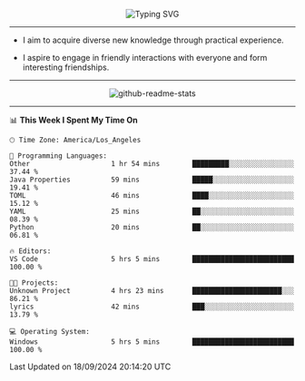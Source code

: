 <p align="center">
  <img src="https://readme-typing-svg.demolab.com?font=Fira+Code&weight=500&size=32&duration=2500&pause=1600&center=true&vCenter=true&random=false&width=1024&height=64&lines=Hi+there+%F0%9F%91%8B;I'm+delighted+you+could+make+it+here+%F0%9F%8E%89;I'm+Harry%2C+a+college+student+still+finding+my+way" alt="Typing SVG" />
</p>


---


- I aim to acquire diverse new knowledge through practical experience.

- I aspire to engage in friendly interactions with everyone and form interesting friendships.


---


<p align="center">
  <img src="https://github-readme-stats.vercel.app/api?username=Harry-Jing&show_icons=true" alt="github-readme-stats"/>
</p>


---

<!--START_SECTION:waka-->
📊 **This Week I Spent My Time On** 

```text
🕑︎ Time Zone: America/Los_Angeles

💬 Programming Languages: 
Other                    1 hr 54 mins        █████████░░░░░░░░░░░░░░░░   37.44 % 
Java Properties          59 mins             █████░░░░░░░░░░░░░░░░░░░░   19.41 % 
TOML                     46 mins             ████░░░░░░░░░░░░░░░░░░░░░   15.12 % 
YAML                     25 mins             ██░░░░░░░░░░░░░░░░░░░░░░░   08.39 % 
Python                   20 mins             ██░░░░░░░░░░░░░░░░░░░░░░░   06.81 % 

🔥 Editors: 
VS Code                  5 hrs 5 mins        █████████████████████████   100.00 % 

🐱‍💻 Projects: 
Unknown Project          4 hrs 23 mins       ██████████████████████░░░   86.21 % 
lyrics                   42 mins             ███░░░░░░░░░░░░░░░░░░░░░░   13.79 % 

💻 Operating System: 
Windows                  5 hrs 5 mins        █████████████████████████   100.00 % 
```


 Last Updated on 18/09/2024 20:14:20 UTC
<!--END_SECTION:waka-->
